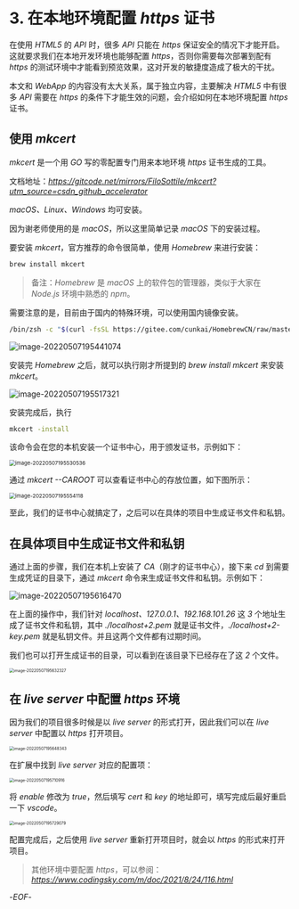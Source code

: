 # 3. 在本地环境配置 *https* 证书

在使用 *HTML5* 的 *API* 时，很多 *API* 只能在 *https* 保证安全的情况下才能开启。这就要求我们在本地开发环境也能够配置 *https*，否则你需要每次部署到配有 *https* 的测试环境中才能看到预览效果，这对开发的敏捷度造成了极大的干扰。

本文和 *WebApp* 的内容没有太大关系，属于独立内容，主要解决 *HTML5* 中有很多 *API* 需要在 *https* 的条件下才能生效的问题，会介绍如何在本地环境配置 *https* 证书。

## 使用 *mkcert*

*mkcert* 是一个用 *GO* 写的零配置专门用来本地环境 *https* 证书生成的工具。

文档地址：*https://gitcode.net/mirrors/FiloSottile/mkcert?utm_source=csdn_github_accelerator*

*macOS、Linux、Windows* 均可安装。

因为谢老师使用的是 *macOS*，所以这里简单记录 *macOS* 下的安装过程。

要安装 *mkcert*，官方推荐的命令很简单，使用 *Homebrew* 来进行安装：

```bash
brew install mkcert
```

>备注：*Homebrew* 是 *macOS* 上的软件包的管理器，类似于大家在 *Node.js* 环境中熟悉的 *npm*。

需要注意的是，目前由于国内的特殊环境，可以使用国内镜像安装。

```bash
/bin/zsh -c "$(curl -fsSL https://gitee.com/cunkai/HomebrewCN/raw/master/Homebrew.sh)"
```

![image-20220507195441074](https://tva1.sinaimg.cn/large/e6c9d24ely1h2035vb4w2j21tk0lo78a.jpg)

安装完 *Homebrew* 之后，就可以执行刚才所提到的 *brew install mkcert* 来安装 *mkcert*。

![image-20220507195517321](https://xiejie-typora.oss-cn-chengdu.aliyuncs.com/2022-05-07-115517.png)

安装完成后，执行

```bash
mkcert -install
```

该命令会在您的本机安装一个证书中心，用于颁发证书，示例如下：

<img src="https://xiejie-typora.oss-cn-chengdu.aliyuncs.com/2022-05-07-115530.png" alt="image-20220507195530536" style="zoom:67%;" />

通过 *mkcert --CAROOT* 可以查看证书中心的存放位置，如下图所示：

<img src="https://xiejie-typora.oss-cn-chengdu.aliyuncs.com/2022-05-07-115554.png" alt="image-20220507195554118" style="zoom:67%;" />

至此，我们的证书中心就搞定了，之后可以在具体的项目中生成证书文件和私钥。

## 在具体项目中生成证书文件和私钥

通过上面的步骤，我们在本机上安装了 *CA*（刚才的证书中心），接下来 *cd* 到需要生成凭证的目录下，通过 *mkcert* 命令来生成证书文件和私钥。示例如下：

![image-20220507195616470](https://xiejie-typora.oss-cn-chengdu.aliyuncs.com/2022-05-07-115616.png)

在上面的操作中，我们针对 *localhost、127.0.0.1、192.168.101.26* 这 *3* 个地址生成了证书文件和私钥，其中 *./localhost+2.pem* 就是证书文件，*./localhost+2-key.pem* 就是私钥文件。并且这两个文件都有过期时间。

我们也可以打开生成证书的目录，可以看到在该目录下已经存在了这 *2* 个文件。

<img src="https://xiejie-typora.oss-cn-chengdu.aliyuncs.com/2022-05-07-115633.png" alt="image-20220507195632327" style="zoom:50%;" />

## 在 *live server* 中配置 *https* 环境

因为我们的项目很多时候是以 *live server* 的形式打开，因此我们可以在 *live server* 中配置以 *https* 打开项目。

<img src="https://xiejie-typora.oss-cn-chengdu.aliyuncs.com/2022-05-07-115648.png" alt="image-20220507195648343" style="zoom:50%;" />

在扩展中找到 *live server* 对应的配置项：

<img src="https://xiejie-typora.oss-cn-chengdu.aliyuncs.com/2022-05-07-115711.png" alt="image-20220507195710916" style="zoom:50%;" />

将 *enable* 修改为 *true*，然后填写 *cert* 和 *key* 的地址即可，填写完成后最好重启一下 *vscode*。

<img src="https://xiejie-typora.oss-cn-chengdu.aliyuncs.com/2022-05-07-115729.png" alt="image-20220507195729079" style="zoom:50%;" />

配置完成后，之后使用 *live server* 重新打开项目时，就会以 *https* 的形式来打开项目。

>其他环境中要配置 *https*，可以参阅：*https://www.codingsky.com/m/doc/2021/8/24/116.html*

-*EOF*-